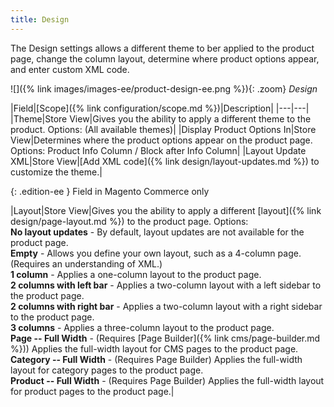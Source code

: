 ```yaml
---
title: Design
---
```


The Design settings allows a different theme to ber applied to the product page, change the column layout, determine where product options appear, and enter custom XML code.

![]({% link images/images-ee/product-design-ee.png %}){: .zoom}
<span class="caption-edition-ee">_Design_</span>

|Field|[Scope]({% link configuration/scope.md %})|Description|
|---|---|
|Theme|Store View|Gives you the ability to apply a different theme to the product. Options: (All available themes)|
|Display Product Options In|Store View|Determines where the product options appear on the product page. Options: Product Info Column / Block after Info Column|
|Layout Update XML|Store View|[Add XML code]({% link design/layout-updates.md %}) to customize the theme.|

{: .edition-ee }
Field in Magento Commerce only

|Layout|Store View|Gives you the ability to apply a different [layout]({% link design/page-layout.md %}) to the product page. Options: <br/>**No layout updates** - By default, layout updates are not available for the product page. <br/>**Empty** - Allows you define your own layout, such as a 4-column page. (Requires an understanding of XML.) <br/>**1 column** - Applies a one-column layout to the product page. <br/>**2 columns with left bar** - Applies a two-column layout with a left sidebar to the product page. <br/>**2 columns with right bar** - Applies a two-column layout with a right sidebar to the product page. <br/>**3 columns** - Applies a three-column layout to the product page. <br/>**Page -- Full Width** - (Requires [Page Builder]({% link cms/page-builder.md %})) Applies the full-width layout for CMS pages to the product page. <br/>**Category -- Full Width** - (Requires Page Builder) Applies the full-width layout for category pages to the product page. <br/>**Product -- Full Width** - (Requires Page Builder) Applies the full-width layout for product pages to the product page.|
